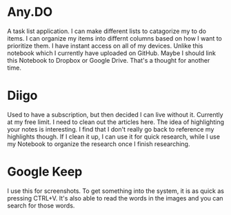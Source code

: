# Any.DO
A task list application. I can make different lists to catagorize my to do items.
I can organize my items into differnt columns based on how I want to prioritize them.
I have instant access on all of my devices.
Unlike this notebook which I currently have uploaded on GitHub.
Maybe I should link this Notebook to Dropbox or Google Drive. That's a thought for another time.

# Diigo
Used to have a subscription, but then decided I can live without it.
Currently at my free limit.
I need to clean out the articles here.
The idea of highlighting your notes is interesting. I find that I don't really go back to reference my highlights though.
If I clean it up, I can use it for quick research, while I use my Notebook to organize the research once I finish researching.

# Google Keep
I use this for screenshots.
To get something into the system, it is as quick as pressing CTRL+V.
It's also able to read the words in the images and you can search for those words.
